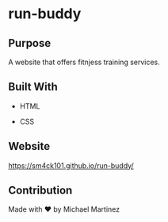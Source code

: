 # run-buddy


## Purpose

A website that offers fitnjess training services.


## Built With

* HTML

* CSS


## Website

https://sm4ck101.github.io/run-buddy/


## Contribution

Made with ❤️ by Michael Martinez
